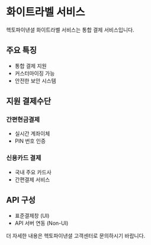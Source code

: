 # 화이트라벨 서비스

헥토파이낸셜 화이트라벨 서비스는 통합 결제 서비스입니다.

## 주요 특징

- 통합 결제 지원
- 커스터마이징 가능
- 안전한 보안 시스템

## 지원 결제수단

### 간편현금결제
- 실시간 계좌이체
- PIN 번호 인증

### 신용카드 결제
- 국내 주요 카드사
- 간편결제 서비스

## API 구성

- 표준결제창 (UI)
- API 서버 연동 (Non-UI)

더 자세한 내용은 헥토파이낸셜 고객센터로 문의하시기 바랍니다.